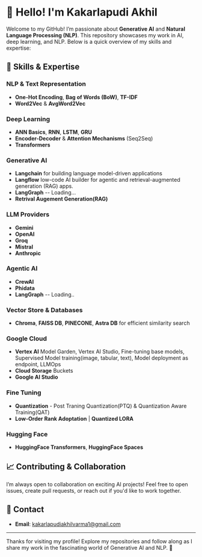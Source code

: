 # 👋 Hello! I'm Kakarlapudi Akhil

Welcome to my GitHub! I’m passionate about **Generative AI** and **Natural Language Processing (NLP)**. This repository showcases my work in AI, deep learning, and NLP. Below is a quick overview of my skills and expertise:

## 🧠 Skills & Expertise

### **NLP & Text Representation**
- **One-Hot Encoding**, **Bag of Words (BoW)**, **TF-IDF**
- **Word2Vec** & **AvgWord2Vec**

### **Deep Learning**
- **ANN Basics**, **RNN**, **LSTM**, **GRU**
- **Encoder-Decoder** & **Attention Mechanisms** (Seq2Seq)
- **Transformers**

### **Generative AI**
- **Langchain** for building language model-driven applications
- **Langflow**  low-code AI builder for agentic and retrieval-augmented generation (RAG) apps.
- **LangGraph** -- Loading...
- **Retrival Augement Generation(RAG)**

### **LLM Providers**
- **Gemini**
- **OpenAI**
- **Groq**
- **Mistral**
- **Anthropic**

### **Agentic AI**
- **CrewAI**
- **Phidata**
- **LangGraph** -- Loading..

### **Vector Store & Databases**
- **Chroma**, **FAISS DB**, **PINECONE**, **Astra DB** for efficient similarity search

### **Google Cloud**
- **Vertex AI**  Model Garden, Vertex AI Studio, Fine-tuning base models, Supervised Model training(image, tabular, text), Model deployment as endpoint, LLMOps
- **Cloud Storage** Buckets
- **Google AI Studio**

### **Fine Tuning**
- **Quantization** - Post Traning Quantization(PTQ) & Quantization Aware Training(QAT)
- **Low-Order Rank Adoptation** | **Quantized LORA**

### **Hugging Face**
- **HuggingFace Transformers**, **HuggingFace Spaces**

## 📈 Contributing & Collaboration

I’m always open to collaboration on exciting AI projects! Feel free to open issues, create pull requests, or reach out if you'd like to work together.

## 📜 Contact

- **Email**: kakarlapudiakhilvarma1@gmail.com

---

Thanks for visiting my profile! Explore my repositories and follow along as I share my work in the fascinating world of Generative AI and NLP. 🚀
